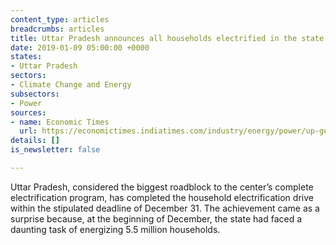 ```yaml
---
content_type: articles
breadcrumbs: articles
title: Uttar Pradesh announces all households electrified in the state
date: 2019-01-09 05:00:00 +0000
states:
- Uttar Pradesh
sectors:
- Climate Change and Energy
subsectors:
- Power
sources:
- name: Economic Times
  url: https://economictimes.indiatimes.com/industry/energy/power/up-gets-rs-1500-crore-grant-for-meeting-deadline-on-100-electrification/articleshow/67343106.cms
details: []
is_newsletter: false

---
```

Uttar Pradesh, considered the biggest roadblock to the center’s complete electrification program, has completed the household electrification drive within the stipulated deadline of December 31. The achievement came as a surprise because, at the beginning of December, the state had faced a daunting task of energizing 5.5 million households.
